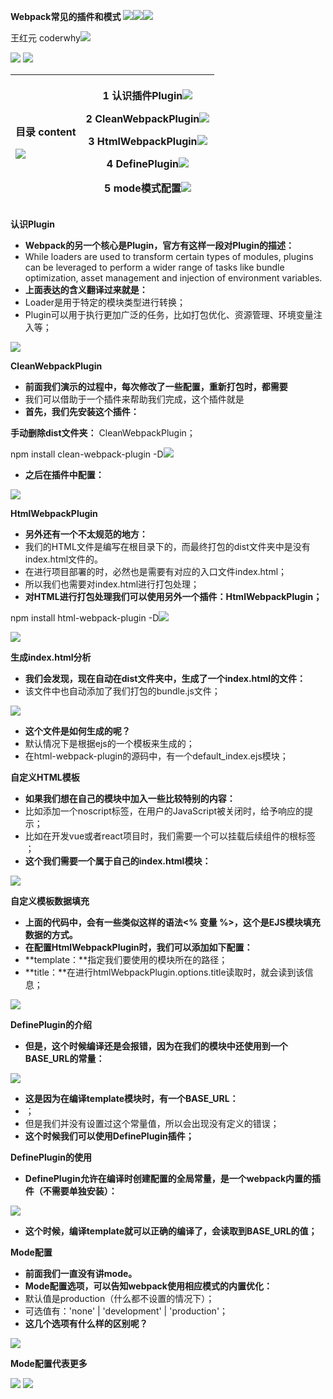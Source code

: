 ﻿**Webpack常见的插件和模式 ![](./image/Aspose.Words.95866b9b-4faf-4384-adef-fa3ec1796fb5.001.png)![](./image/Aspose.Words.95866b9b-4faf-4384-adef-fa3ec1796fb5.002.png)![](./image/Aspose.Words.95866b9b-4faf-4384-adef-fa3ec1796fb5.003.png)**

王红元 coderwhy![](./image/Aspose.Words.95866b9b-4faf-4384-adef-fa3ec1796fb5.004.png)

![](./image/Aspose.Words.95866b9b-4faf-4384-adef-fa3ec1796fb5.005.png) ![](./image/Aspose.Words.95866b9b-4faf-4384-adef-fa3ec1796fb5.006.png)

|<p>**目录 content**</p><p>![](./image/Aspose.Words.95866b9b-4faf-4384-adef-fa3ec1796fb5.007.png)</p>|<p>1	 **认识插件Plugin![](./image/Aspose.Words.95866b9b-4faf-4384-adef-fa3ec1796fb5.008.png)**</p><p>2	 **CleanWebpackPlugin![](./image/Aspose.Words.95866b9b-4faf-4384-adef-fa3ec1796fb5.009.png)**</p><p>3	 **HtmlWebpackPlugin![](./image/Aspose.Words.95866b9b-4faf-4384-adef-fa3ec1796fb5.010.png)**</p><p>4	 **DefinePlugin![](./image/Aspose.Words.95866b9b-4faf-4384-adef-fa3ec1796fb5.011.png)**</p><p>5	 **mode模式配置![](./image/Aspose.Words.95866b9b-4faf-4384-adef-fa3ec1796fb5.012.png)**</p>|
| :- | - |

**认识Plugin**

- **Webpack的另一个核心是Plugin，官方有这样一段对Plugin的描述：**
- While loaders are used to transform certain types of modules, plugins can be leveraged to perform a wider range of tasks like bundle optimization, asset management and injection of environment variables.
- **上面表达的含义翻译过来就是：**
- Loader是用于特定的模块类型进行转换；
- Plugin可以用于执行更加广泛的任务，比如打包优化、资源管理、环境变量注入等；

![](./image/Aspose.Words.95866b9b-4faf-4384-adef-fa3ec1796fb5.014.jpeg)

**CleanWebpackPlugin**

- **前面我们演示的过程中，每次修改了一些配置，重新打包时，都需要**
- 我们可以借助于一个插件来帮助我们完成，这个插件就是
- **首先，我们先安装这个插件：**

**手动删除dist文件夹：** CleanWebpackPlugin；

npm install clean-webpack-plugin -D![](./image/Aspose.Words.95866b9b-4faf-4384-adef-fa3ec1796fb5.015.png)

- **之后在插件中配置：**

![](./image/Aspose.Words.95866b9b-4faf-4384-adef-fa3ec1796fb5.016.png)

**HtmlWebpackPlugin**

- **另外还有一个不太规范的地方：**
- 我们的HTML文件是编写在根目录下的，而最终打包的dist文件夹中是没有index.html文件的。
- 在进行项目部署的时，必然也是需要有对应的入口文件index.html；
- 所以我们也需要对index.html进行打包处理；
- **对HTML进行打包处理我们可以使用另外一个插件：HtmlWebpackPlugin；**

npm install html-webpack-plugin -D![](./image/Aspose.Words.95866b9b-4faf-4384-adef-fa3ec1796fb5.017.png)

![](./image/Aspose.Words.95866b9b-4faf-4384-adef-fa3ec1796fb5.018.png)

**生成index.html分析**

- **我们会发现，现在自动在dist文件夹中，生成了一个index.html的文件：**
- 该文件中也自动添加了我们打包的bundle.js文件；

![](./image/Aspose.Words.95866b9b-4faf-4384-adef-fa3ec1796fb5.019.jpeg)

- **这个文件是如何生成的呢？**
- 默认情况下是根据ejs的一个模板来生成的；
- 在html-webpack-plugin的源码中，有一个default\_index.ejs模块；

**自定义HTML模板**

- **如果我们想在自己的模块中加入一些比较特别的内容：**
- 比如添加一个noscript标签，在用户的JavaScript被关闭时，给予响应的提示；
- 比如在开发vue或者react项目时，我们需要一个可以挂载后续组件的根标签 <div id="app"></div>；
- **这个我们需要一个属于自己的index.html模块：**

![](./image/Aspose.Words.95866b9b-4faf-4384-adef-fa3ec1796fb5.020.jpeg)

**自定义模板数据填充**

- **上面的代码中，会有一些类似这样的语法<%  变量 %>，这个是EJS模块填充数据的方式。**
- **在配置HtmlWebpackPlugin时，我们可以添加如下配置：**
- **template：**指定我们要使用的模块所在的路径；
- **title：**在进行htmlWebpackPlugin.options.title读取时，就会读到该信息；

![](./image/Aspose.Words.95866b9b-4faf-4384-adef-fa3ec1796fb5.021.jpeg)

**DefinePlugin的介绍**

- **但是，这个时候编译还是会报错，因为在我们的模块中还使用到一个BASE\_URL的常量：**

![](./image/Aspose.Words.95866b9b-4faf-4384-adef-fa3ec1796fb5.022.png)

- **这是因为在编译template模块时，有一个BASE\_URL：**
- <link rel="icon" href="<%= BASE\_URL %>favicon.ico">；
- 但是我们并没有设置过这个常量值，所以会出现没有定义的错误；
- **这个时候我们可以使用DefinePlugin插件；**

**DefinePlugin的使用**

- **DefinePlugin允许在编译时创建配置的全局常量，是一个webpack内置的插件（不需要单独安装）：**

![](./image/Aspose.Words.95866b9b-4faf-4384-adef-fa3ec1796fb5.023.png)

- **这个时候，编译template就可以正确的编译了，会读取到BASE\_URL的值；**


**Mode配置**

- **前面我们一直没有讲mode。**
- **Mode配置选项，可以告知webpack使用相应模式的内置优化：**
- 默认值是production（什么都不设置的情况下）；
- 可选值有：'none' | 'development' | 'production'；
- **这几个选项有什么样的区别呢？**

![](./image/Aspose.Words.95866b9b-4faf-4384-adef-fa3ec1796fb5.024.jpeg)

**Mode配置代表更多**

![](./image/Aspose.Words.95866b9b-4faf-4384-adef-fa3ec1796fb5.025.jpeg) ![](./image/Aspose.Words.95866b9b-4faf-4384-adef-fa3ec1796fb5.026.jpeg)

[ref1]: ./image/Aspose.Words.95866b9b-4faf-4384-adef-fa3ec1796fb5.013.png
